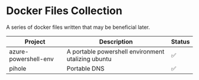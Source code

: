 # Docker Files Collection

A series of docker files written that may be beneficial later.



|  Project            | Description                                         | Status |
|--------------------|-----------------------------------------------------|--------|
|azure-powershell-env|A portable powershell environment utalizing ubuntu   | :white_check_mark:|
|pihole              |Portable DNS                                         | :white_check_mark: |


